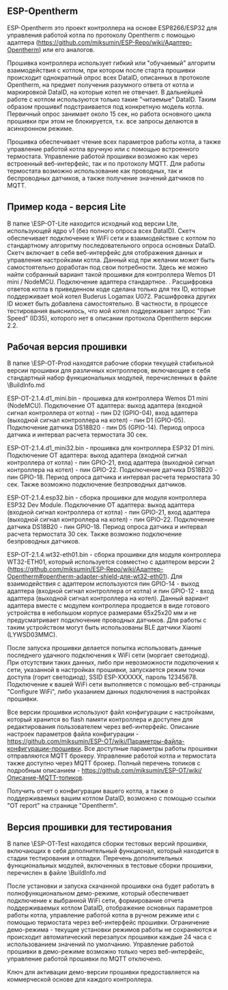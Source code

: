 ## ESP-Opentherm
ESP-Opentherm это проект контроллера на основе ESP8266/ESP32 для управления работой котла по протоколу Opentherm с помощью адаптера (https://github.com/miksumin/ESP-Repo/wiki/Адаптер-Opentherm) или его аналогов. 

Прошивка контроллера использует гибкий или "обучаемый" алгоритм взаимодействия с котлом, при котором после старта прошивки происходит однократный опрос всех DataID, описанных в протоколе Opentherm, на предмет получения разумного ответа от котла и маркировкой DataID, на которые котел не отвечает. В дальнейшей работе с котлом используются только такие "читаемые" DataID. Таким образом прошивкf подстраивается под конкретную модель котла. Первичный опрос занимает около 15 сек, но работа основного цикла прошивки при этом не блокируется, т.к. все запросы делаются в асинхронном режиме. 

Прошивка обеспечивает чтение всех параметров работы котла, а также управление работой котла вручную или с помощью встроенного термостата. Управление работой прошивки возможно как через встроенный веб-интерфейс, так и по протоколу MQTT. Для работы термостата возможно использование как проводных, так и беспроводных датчиков, а также получение значений датчиков по MQTT.

## Пример кода - версия Lite
В папке \ESP-OT-Lite находится исходный код версии Lite, использующей ядро v1 (без полного опроса всех DataID). Скетч обеспечивает подключение к WiFi сети и взаимодействие с котлом по стандартному алгоритму последовательного опроса основных DataID. Скетч включает в себя веб-интерфейс для отображения данных и управления настройками котла. Данный код при желании может быть самостоятельно доработан под свои потребности. Здесь же можно найти собранный вариант такой прошивки для контроллера Wemos D1 mini / NodeMCU. Подключение адаптера стандартное.
. 
Расшифровка ответов котла в приведенном коде сделана только для тех ID, которые поддерживает мой котел Buderus Logamax U072. 
Расшифровка других ID может быть добавлена самостоятельно. В частности, в процессе тестирования выяснилось, что мой котел поддерживает запрос "Fan Speed" (ID35), которого нет в описании протокола Opentherm версии 2.2. 

## Рабочая версия прошивки
В папке \ESP-OT-Prod находятся рабочие сборки текущей стабильной версии прошивки для различных контроллеров, включающие в себя стандартный набор функциональных модулей, перечисленных в файле \BuildInfo.md

ESP-OT-2.1.4.d1_mini.bin - прошивка для контроллера Wemos D1 mini (NodeMCU). Подключение OT адаптера: выход адаптера (входной сигнал контроллера от котла) - пин D2 (GPIO-04), вход адаптера (выходной сигнал контроллера на котел) - пин D1 (GPIO-05). Подключение датчика DS18B20 - пин D5 (GPIO-14). Период опроса датчика и интервал расчета термостата 30 сек.

ESP-OT-2.1.4.d1_mini32.bin - прошивка для контроллера ESP32 D1 mini. Подключение OT адаптера: выход адаптера (входной сигнал контроллера от котла) - пин GPIO-21, вход адаптера (выходной сигнал контроллера на котел) - пин GPIO-22. Подключение датчика DS18B20 - пин GPIO-18. Период опроса датчика и интервал расчета термостата 30 сек. Также возможно подключение безпроводных датчиков.

ESP-OT-2.1.4.esp32.bin - сборка прошивки для модуля контроллера ESP32 Dev Module. Подключение OT адаптера: выход адаптера (входной сигнал контроллера от котла) - пин GPIO-21, вход адаптера (выходной сигнал контроллера на котел) - пин GPIO-22. Подключение датчика DS18B20 - пин GPIO-18. Период опроса датчика и интервал расчета термостата 30 сек. Также возможно подключение безпроводных датчиков.

ESP-OT-2.1.4.wt32-eth01.bin - сборка прошивки для модуля контроллера WT32-ETH01, который используется совместно с адаптером версии 2 (https://github.com/miksumin/ESP-Repo/wiki/Адаптер-Opentherm#opentherm-adapter-shield-для-wt32-eth01). Для взаимодействия с адаптером используются пин GPIO-14 - выход адаптера (входной сигнал контроллера от котла) и пин GPIO-12 - вход адаптера (выходной сигнал контроллера на котел). Данный вариант адаптера вместе с модулем контроллера продается в виде готового устройства в небольшом корпусе размерами 65х25х20 мм и не предусматривает подключение проводных датчиков. Для работы с таким устройством могут быть использованы BLE датчики Xiaomi (LYWSD03MMC).

После запуска прошивки делается попытка использовать данные последнего удачного подключения к WiFi сети (моргает светодиод).
При отсутствии таких данных, либо при невозможности подключения к сети, указанной в настройках прошивки, запускается режим точки доступа (горит светодиод), SSID ESP-XXXXXX, пароль 12345678. Подключение к вашей WiFi сети выполняется с помощью веб-страницы "Configure WiFi", либо указанием данных подключения в настройках прошивки.

Все версии прошивки используют файл конфигурации с настройками, который хранится во flash памяти контроллера и доступен для редактирования пользователем через веб-интерфейс. Описание настроек параметров файла конфигурации - https://github.com/miksumin/ESP-OT/wiki/Параметры-файла-конфигурации-прошивки. Все доступные параметры работы прошивки отправляются MQTT брокеру. Управление работой котла и термостата также доступно через MQTT брокер. Полный перечень топиков с подробным описанием - https://github.com/miksumin/ESP-OT/wiki/Описание-MQTT-топиков.

Получить отчет о конфигурации вашего котла, а также о поддерживаемых вашим котлом DataID, возможно с помощью ссылки "OT report" на странице "Opentherm".

## Версия прошивки для тестирования
В папке \ESP-OT-Test находятся сборки тестовых версий прошивки, включающих в себя дополнительный функционал, который находится в стадии тестирования и отладки. Перечень дополнительных функциональных модулей, включенных в тестовые сборки прошивки, перечислен в файле \BuildInfo.md

После установки и запуска скачанной прошивки она будет работать в полнофункциональном демо-режиме, который обеспечивает подключение к выбранной WiFi сети, формирование отчета поддерживаемых котлом DataID, отображение основных параметров работы котла, управление работой котла в ручном режиме или с помощью термостата через веб-интерфейс прошивки. Ограничение демо-режима - текущие установки режимов работы не сохраняются и происходит автоматический перезапуск прошивки каждые 24 часа с использованием значений по умолчанию. Управление работой прошивки в демо-режиме возможно только через веб-интерфейс, управление работой прошивки по MQTT отключено.

Ключ для активации демо-версии прошивки предоставляется на коммерческой основе для каждого контроллера.
